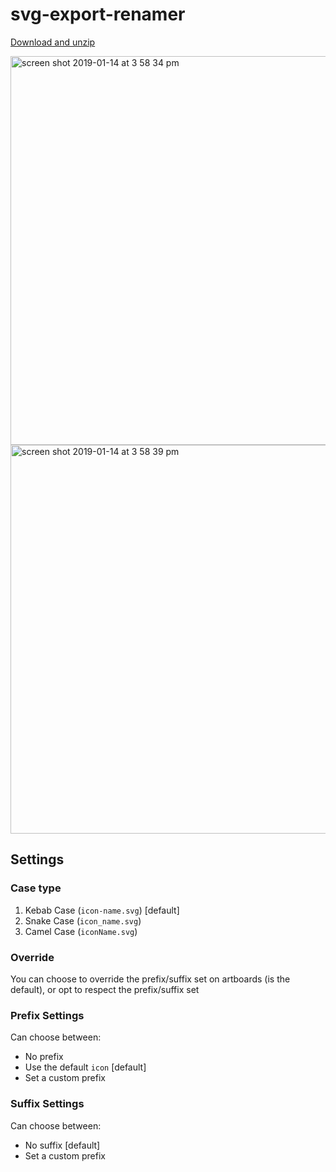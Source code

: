# svg-export-renamer

[Download and unzip](http://evaughn.net/svg-export-renamer.sketchplugin.zip)

<img width="622" alt="screen shot 2019-01-14 at 3 58 34 pm" src="https://user-images.githubusercontent.com/3017967/51149073-60449d00-1815-11e9-91c7-601ef4990d74.png">
<img width="622" alt="screen shot 2019-01-14 at 3 58 39 pm" src="https://user-images.githubusercontent.com/3017967/51149075-60449d00-1815-11e9-8070-0d7c5e5069cb.png">


## Settings
### Case type
 1) Kebab Case (`icon-name.svg`) [default]
 2) Snake Case (`icon_name.svg`)
 3) Camel Case (`iconName.svg`)

### Override
 You can choose to override the prefix/suffix set on artboards (is the default), or opt to respect the prefix/suffix set

### Prefix Settings
 Can choose between:
 * No prefix
 * Use the default `icon` [default]
 * Set a custom prefix

### Suffix Settings
 Can choose between:
 * No suffix [default]
 * Set a custom prefix
